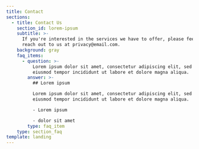 ```yaml
---
title: Contact
sections:
  - title: Contact Us
    section_id: lorem-ipsum
    subtitle: >-
      If you're interested in the services we have to offer, please feel free to
      reach out to us at privacy@email.com.
    background: gray
    faq_items:
      - question: >-
          Lorem ipsum dolor sit amet, consectetur adipiscing elit, sed do
          eiusmod tempor incididunt ut labore et dolore magna aliqua.
        answer: >-
          ## Lorem ipsum

          Lorem ipsum dolor sit amet, consectetur adipiscing elit, sed do
          eiusmod tempor incididunt ut labore et dolore magna aliqua.

          - Lorem ipsum

          - dolor sit amet
        type: faq_item
    type: section_faq
template: landing
---
```

